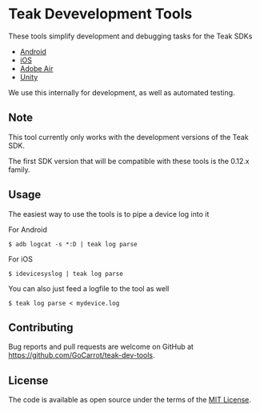 # Teak Devevelopment Tools

These tools simplify development and debugging tasks for the Teak SDKs
 * [Android](https://github.com/gocarrot/teak-android)
 * [iOS](https://github.com/gocarrot/teak-ios)
 * [Adobe Air](https://github.com/gocarrot/teak-air)
 * [Unity](https://github.com/gocarrot/teak-unity)

We use this internally for development, as well as automated testing.

## Note

This tool currently only works with the development versions of the Teak SDK.

The first SDK version that will be compatible with these tools is the 0.12.x family.

## Usage

The easiest way to use the tools is to pipe a device log into it

For Android

    $ adb logcat -s *:D | teak log parse

For iOS

    $ idevicesyslog | teak log parse

You can also just feed a logfile to the tool as well

    $ teak log parse < mydevice.log

## Contributing

Bug reports and pull requests are welcome on GitHub at https://github.com/GoCarrot/teak-dev-tools.


## License

The code is available as open source under the terms of the [MIT License](http://opensource.org/licenses/MIT).
